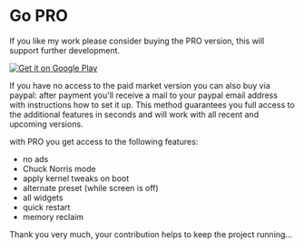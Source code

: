 # Go PRO

If you like my work please consider buying the PRO version, this will support further development.

[![Get it on Google Play](http://www.android.com/images/brand/get_it_on_play_logo_large.png)](https://play.google.com/store/apps/details?id=com.rs.autokiller.pro)

If you have no access to the paid market version you can also buy via paypal: after payment you'll receive a mail to your paypal email address with instructions how to set it up. This method guarantees you full access to the additional features in seconds and will work with all recent and upcoming versions.

with PRO you get access to the following features:

-   no ads
-   Chuck Norris mode
-   apply kernel tweaks on boot
-   alternate preset (while screen is off)
-   all widgets
-   quick restart
-   memory reclaim

Thank you very much, your contribution helps to keep the project running...


